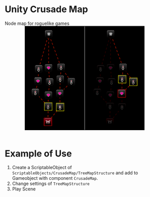 # Unity Crusade Map
 Node map for roguelike games <br>
 <img src="./example.png" style="display:block; margin: 0 auto; width:75%; margin-left: auto; margin-right: auto;"/> <br>

# Example of Use
1. Create a ScriptableObject of `ScriptableObjects/CrusadeMap/TreeMapStructure` and add to Gameobject with component `CrusadeMap`.
2. Change settings of `TreeMapStructure`
3. Play Scene
